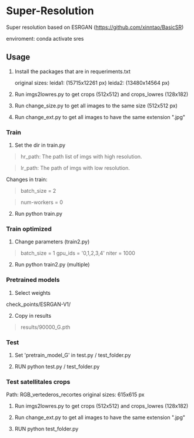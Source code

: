 # Super-Resolution

Super resolution based on ESRGAN (https://github.com/xinntao/BasicSR)

enviroment: conda activate sres
 
## Usage

1. Install the packages that are in requeriments.txt 

	original sizes:
   leida1: (15715x12261 px)
   leida2: (13480x14564 px)

2. Run imgs2lowres.py to get crops (512x512) and crops_lowres (128x182)

3. Run change_size.py to get all images to the same size (512x512 px)

3. Run change_ext.py to get all images to have the same extension ".jpg"
   


### Train

1. Set the dir in train.py

> hr_path: The path list of imgs with high resolution.

> lr_path: The path of imgs with low resolution.

Changes in train:

> batch_size = 2

> num-workers = 0

2. Run python train.py

### Train optimized

1. Change parameters (train2.py)

> batch_size = 1
> gpu_ids = '0,1,2,3,4'
> niter = 1000

2. Run python train2.py (multiple)


### Pretrained models

1. Select weights 

check_points/ESRGAN-V1/

2. Copy in results

> results/90000_G.pth 


### Test

1. Set 'pretrain_model_G' in test.py / test_folder.py

3. RUN python test.py / test_folder.py


### Test satellitales crops

Path: RGB_vertederos_recortes 
original sizes: 615x615 px

1. Run imgs2lowres.py to get crops (512x512) and crops_lowres (128x182)

4. Run change_ext.py to get all images to have the same extension ".jpg"

3. RUN python test_folder.py




